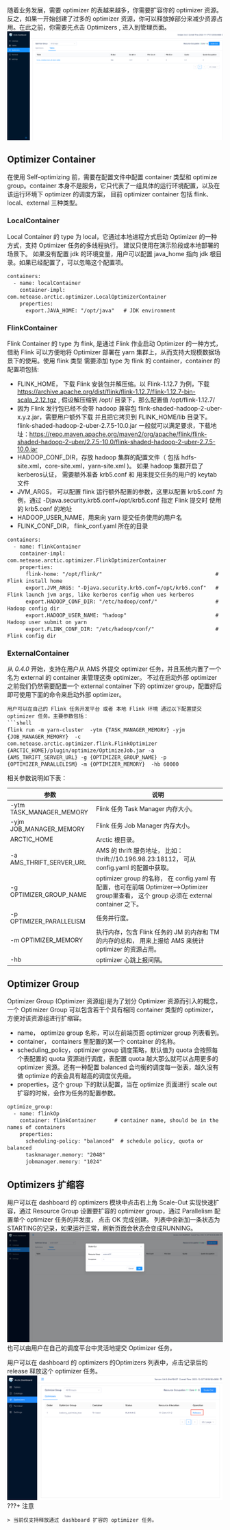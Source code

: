 
随着业务发展，需要 optimizer 的表越来越多，你需要扩容你的 optimizer 资源。反之，如果一开始创建了过多的 optimizer 资源，你可以释放掉部分来减少资源占用。在此之前，你需要先点击 Optimizers , 进入到管理页面。
![optimizer-manage](../images/admin/optimizer_management.png)

## Optimizer Container
在使用 Self-optimizing 前，需要在配置文件中配置 container 类型和 optimize group。container 本身不是服务，它只代表了一组具体的运行环境配置，以及在该运行环境下 optimizer 的调度方案， 目前 optimizer container 包括 flink、local、external 三种类型。

### LocalContainer
Local Container 的 type 为 local，它通过本地进程方式启动 Optimizer 的一种方式，支持 Optimizer 任务的多线程执行。 建议只使用在演示阶段或本地部署的场景下。 如果没有配置 jdk 的环境变量，用户可以配置 java_home 指向 jdk 根目录。如果已经配置了，可以忽略这个配置项。
```shell
containers:
  - name: localContainer
    container-impl: com.netease.arctic.optimizer.LocalOptimizerContainer
    properties:
      export.JAVA_HOME: "/opt/java"   # JDK environment
```
### FlinkContainer
Flink Container 的 type 为 flink, 是通过 Flink 作业启动 Optimizer 的一种方式，借助 Flink 可以方便地将 Optimizer 部署在 yarn 集群上，从而支持大规模数据场景下的使用。使用 flink 类型 需要添加 type 为 flink 的 container，container 的配置项包括:

- FLINK_HOME， 下载 Flink 安装包并解压缩。以 Flink-1.12.7 为例，下载 https://archive.apache.org/dist/flink/flink-1.12.7/flink-1.12.7-bin-scala_2.12.tgz ,  假设解压缩到 /opt/ 目录下，那么配置值  /opt/flink-1.12.7/
- 因为 Flink 发行包已经不会带 hadoop 兼容包 flink-shaded-hadoop-2-uber-x.y.z.jar，需要用户额外下载 并且把它拷贝到 FLINK_HOME/lib 目录下。 flink-shaded-hadoop-2-uber-2.7.5-10.0.jar 一般就可以满足要求，下载地址：https://repo.maven.apache.org/maven2/org/apache/flink/flink-shaded-hadoop-2-uber/2.7.5-10.0/flink-shaded-hadoop-2-uber-2.7.5-10.0.jar
- HADOOP_CONF_DIR，存放 hadoop 集群的配置文件（ 包括 hdfs-site.xml，core-site.xml，yarn-site.xml )。 如果 hadoop 集群开启了kerberos认证， 需要额外准备 krb5.conf 和  用来提交任务的用户的 keytab 文件
- JVM_ARGS， 可以配置 flink 运行额外配置的参数，这里以配置 krb5.conf 为例，通过 -Djava.security.krb5.conf=/opt/krb5.conf  指定 Flink 提交时 使用的 krb5.conf 的地址
- HADOOP_USER_NAME，用来向 yarn 提交任务使用的用户名
- FLINK_CONF_DIR， flink_conf.yaml 所在的目录
```shell
containers:
  - name: flinkContainer
    container-impl: com.netease.arctic.optimizer.FlinkOptimizerContainer
    properties:
      flink-home: "/opt/flink/"                                     # Flink install home
      export.JVM_ARGS: "-Djava.security.krb5.conf=/opt/krb5.conf"   # Flink launch jvm args, like kerberos config when ues kerberos
      export.HADOOP_CONF_DIR: "/etc/hadoop/conf/"                   # Hadoop config dir
      export.HADOOP_USER_NAME: "hadoop"                             # Hadoop user submit on yarn
      export.FLINK_CONF_DIR: "/etc/hadoop/conf/"                    # Flink config dir
```
### ExternalContainer
从 *0.4.0* 开始，支持在用户从 AMS 外提交 optimizer 任务，并且系统内置了一个名为 external 的 container 来管理这类 optimizer。
不过在启动外部 optimizer 之前我们仍然需要配置一个 external container 下的 optimizer group，配置好后即可使用下面的命令来启动外部 optimizer。

```
用户可以在自己的 Flink 任务开发平台 或者 本地 Flink 环境 通过以下配置提交 optimizer 任务。主要参数包括：
```shell
flink run -m yarn-cluster  -ytm {TASK_MANAGER_MEMORY} -yjm {JOB_MANAGER_MEMORY}  -c com.netease.arctic.optimizer.flink.FlinkOptimizer  {ARCTIC_HOME}/plugin/optimize/OptimizeJob.jar -a {AMS_THRIFT_SERVER_URL} -g {OPTIMIZER_GROUP_NAME} -p {OPTIMIZER_PARALLELISM} -m {OPTIMIZER_MEMORY}  -hb 60000
```
相关参数说明如下表：

| 参数                             | 说明                                                         |
| -------------------------------- | ------------------------------------------------------------ |
| -ytm TASK_MANAGER_MEMORY | Flink 任务 Task Manager 内存大小。                                       |
| -yjm JOB_MANAGER_MEMORY  | Flink 任务 Job Manager 内存大小。                                        |
| ARCTIC_HOME                      | Arctic 根目录。                                                 |
| -a AMS_THRIFT_SERVER_URL         | AMS 的 thrift 服务地址， 比如：thrift://10.196.98.23:18112， 可从 config.yaml 的配置中获取。 |
| -g OPTIMIZER_GROUP_NAME          | optimizer group 的名称， 在 config.yaml 有配置，也可在前端 Optimizer-->Optimizer group里查看， 这个 group 必须在 external container 之下。 |
| -p OPTIMIZER_PARALLELISM         | 任务并行度。                                             |
| -m OPTIMIZER_MEMORY              | 执行内存，包含 Flink 任务的 JM 的内存和 TM 的内存的总和， 用来上报给 AMS 来统计 optimizer 的资源占用。 |
| -hb                              | optimizer 心跳上报间隔。                                        |

## Optimizer Group
Optimizer Group (Optimizer 资源组)是为了划分 Optimizer 资源而引入的概念，一个 Optimizer Group 可以包含若干个具有相同 container 类型的 optimizer，方便对该资源组进行扩缩容。

- name， optimize group 名称，可以在前端页面 optimizer group 列表看到。
- container， containers 里配置的某一个 container 的名称。
- scheduling_policy，optimizer group 调度策略，默认值为 quota 会按照每个表配置的 quota 资源进行调度，表配置 quota 越大那么就可以占用更多的 optimizer 资源。还有一种配置 balanced 会均衡的调度每一张表，越久没有做 optimize 的表会具有越高的调度优先级。
- properties，这个 group 下的默认配置，当在 optimize 页面进行 scale out 扩容的时候，会作为任务的配置参数。

```shell
optimize_group:
  - name: flinkOp                  
    container: flinkContainer      # container name, should be in the names of containers  
    properties:
      scheduling-policy: "balanced"  # schedule policy, quota or balanced
      taskmanager.memory: "2048"
      jobmanager.memory: "1024"
```
## Optimizers 扩缩容

用户可以在 dashboard 的 optimizers 模块中点击右上角 Scale-Out 实现快速扩容，通过 Resource Group 设置要扩容的 optimizer group，通过 Parallelism 配置单个 optimizer 任务的并发度， 点击 OK 完成创建。 列表中会新加一条状态为STARTING的记录，如果运行正常，刷新页面会状态会变成RUNNING。
![optimize-scale-out](../images/admin/optimizer_scale.png)
也可以由用户在自己的调度平台中灵活地提交 Optimizer 任务。

用户可以在 dashboard 的 optimizers 的Optimizers 列表中，点击记录后的 release 释放这个 optimizer 任务。
![release optimizer](../images/admin/optimizer_release.png)
???+ 注意

    > 当前仅支持释放通过 dashboard 扩容的 optimizer 任务。